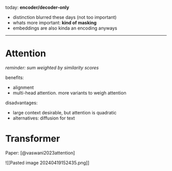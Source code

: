 today: **encoder/decoder-only**
- distinction blurred these days (not too important)
- whats more important: **kind of masking**
- embeddings are also kinda an encoding anyways

---
# Attention

*reminder: sum weighted by similarity scores*

benefits:
- alignment
- multi-head attention. more variants to weigh attention

disadvantages:
- large context desirable, but attention is quadratic
- alternatives: diffusion for text

# Transformer

Paper: [@vaswani2023attention]

![[Pasted image 20240419152435.png]]